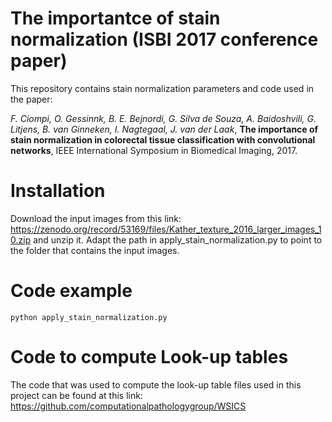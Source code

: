 # The importantce of stain normalization (ISBI 2017 conference paper)
This repository contains stain normalization parameters and code used in the paper:

*F. Ciompi, O. Gessinnk, B. E. Bejnordi, G. Silva de Souza, A. Baidoshvili, G. Litjens, B. van Ginneken, I. Nagtegaal, J. van der Laak*, 
**The importance of stain normalization in colorectal tissue classification with convolutional networks**, IEEE International Symposium in Biomedical Imaging, 2017.


# Installation
Download the input images from this link: https://zenodo.org/record/53169/files/Kather_texture_2016_larger_images_10.zip and unzip it.
Adapt the path in apply_stain_normalization.py to point to the folder that contains the input images.

# Code example
```
python apply_stain_normalization.py
```

# Code to compute Look-up tables
The code that was used to compute the look-up table files used in this project can be found at this link: https://github.com/computationalpathologygroup/WSICS


